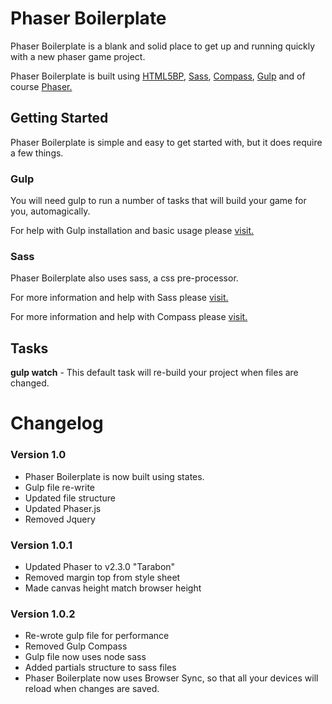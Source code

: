 # Phaser Boilerplate

Phaser Boilerplate is a blank and solid place to get up and running quickly with a new phaser game project.

Phaser Boilerplate is built using [HTML5BP](http://html5boilerplate.com/), [Sass](http://sass-lang.com/), [Compass](http://compass-style.org/), [Gulp](http://gulpjs.com/) and of course [Phaser.](http://phaser.io/)

## Getting Started

Phaser Boilerplate is simple and easy to get started with, but it does require a few things.

### Gulp
You will need gulp to run a number of tasks that will build your game for you, automagically.

For help with Gulp installation and basic usage please [visit.](https://github.com/gulpjs/gulp/blob/master/docs/getting-started.md)

### Sass
Phaser Boilerplate also uses sass, a css pre-processor.

For more information and help with Sass please [visit.](http://sass-lang.com/)

For more information and help with Compass please [visit.](http://compass-style.org/)

## Tasks

**gulp watch** - This default task will re-build your project when files are changed.


# Changelog

### Version 1.0

- Phaser Boilerplate is now built using states.
- Gulp file re-write
- Updated file structure
- Updated Phaser.js
- Removed Jquery

### Version 1.0.1
- Updated Phaser to v2.3.0 "Tarabon"
- Removed margin top from style sheet
- Made canvas height match browser height

### Version 1.0.2
- Re-wrote gulp file for performance
- Removed Gulp Compass
- Gulp file now uses node sass
- Added partials structure to sass files
- Phaser Boilerplate now uses Browser Sync, so that all your devices will reload when changes are saved.
